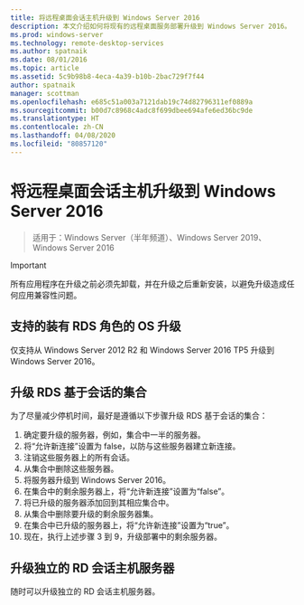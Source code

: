 ```yaml
---
title: 将远程桌面会话主机升级到 Windows Server 2016
description: 本文介绍如何将现有的远程桌面服务部署升级到 Windows Server 2016。
ms.prod: windows-server
ms.technology: remote-desktop-services
ms.author: spatnaik
ms.date: 08/01/2016
ms.topic: article
ms.assetid: 5c9b98b8-4eca-4a39-b10b-2bac729f7f44
author: spatnaik
manager: scottman
ms.openlocfilehash: e685c51a003a7121dab19c74d82796311ef0889a
ms.sourcegitcommit: b00d7c8968c4adc8f699dbee694afe6ed36bc9de
ms.translationtype: HT
ms.contentlocale: zh-CN
ms.lasthandoff: 04/08/2020
ms.locfileid: "80857120"
---
```

# <a name="upgrading-your-remote-desktop-session-host-to-windows-server-2016"></a>将远程桌面会话主机升级到 Windows Server 2016

>适用于：Windows Server（半年频道）、Windows Server 2019、Windows Server 2016

> [!IMPORTANT]
> 所有应用程序在升级之前必须先卸载，并在升级之后重新安装，以避免升级造成任何应用兼容性问题。

## <a name="supported-os-upgrades-with-rds-role-installed"></a>支持的装有 RDS 角色的 OS 升级
仅支持从 Windows Server 2012 R2 和 Windows Server 2016 TP5 升级到 Windows Server 2016。

## <a name="upgrading-a-rds-session-based-collection"></a>升级 RDS 基于会话的集合
为了尽量减少停机时间，最好是遵循以下步骤升级 RDS 基于会话的集合：

1. 确定要升级的服务器，例如，集合中一半的服务器。
2. 将“允许新连接”设置为 false，以防与这些服务器建立新连接。 
3. 注销这些服务器上的所有会话。 
4. 从集合中删除这些服务器。
5. 将服务器升级到 Windows Server 2016。
6. 在集合中的剩余服务器上，将“允许新连接”设置为“false”。 
7. 将已升级的服务器添加回到其相应集合中。
8. 从集合中删除要升级的剩余服务器集。
9. 在集合中已升级的服务器上，将“允许新连接”设置为“true”。 
10. 现在，执行上述步骤 3 到 9，升级部署中的剩余服务器。

## <a name="upgrading-a-standalone-rd-session-host-server"></a>升级独立的 RD 会话主机服务器
随时可以升级独立的 RD 会话主机服务器。